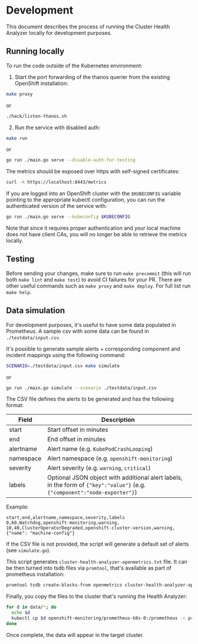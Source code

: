# Development

This document describes the process of running the Cluster Health Analyzer locally for development purposes.

## Running locally

To run the code outside of the Kubernetes environment:

1. Start the port forwarding of the thanos querier from the existing OpenShift installation:

``` sh
make proxy
```
or
``` sh
./hack/listen-thanos.sh
```

2. Run the service with disabled auth:

``` sh
make run
```
or
``` sh
go run ./main.go serve --disable-auth-for-testing
```

The metrics should be exposed over https with self-signed certificates:

``` sh
curl -k https://localhost:8443/metrics
```

If you are logged into an OpenShift cluster with the `$KUBECONFIG` variable pointing
to the appropriate kubectl configuration, you can run the authenticated version
of the service with:

``` sh
go run ./main.go serve --kubeconfig $KUBECONFIG
```

Note that since it requires proper authentication and your local machine 
does not have client CAs, you will no longer be able to retrieve the metrics locally.

## Testing

Before sending your changes, make sure to run `make precommit` (this will run both `make lint` and `make test`)
to avoid CI failures for your PR. There are other useful commands such as `make proxy` and `make deploy`. For
full list run `make help`.

## Data simulation

For development purposes, it's useful to have some data populated in Prometheus.
A sample csv with some data can be found in `./testdata/input.csv`.

It's possible to generate sample alerts + corresponding component and incident
mappings using the following command:

``` sh
SCENARIO=./testdata/input.csv make simulate
```
or
``` sh
go run ./main.go simulate --scenario ./testdata/input.csv
```

The CSV file defines the alerts to be generated and has the following format:

| Field      | Description |
|------------|-------------|
| start      | Start offset in minutes |
| end        | End offset in minutes |
| alertname  | Alert name (e.g. `KubePodCrashLooping`) |
| namespace  | Alert namespace (e.g. `openshift-monitoring`) |
| severity   | Alert severity (e.g. `warning`, `critical`) |
| labels     | Optional JSON object with additional alert labels, in the form of `{"key":"value"}` (e.g. `{"component":"node-exporter"}`) |

Example:

```
start,end,alertname,namespace,severity,labels
0,60,Watchdog,openshift-monitoring,warning,
10,40,ClusterOperatorDegraded,openshift-cluster-version,warning,{"name": "machine-config"}
```

If the CSV file is not provided, the script will generate a default set of alerts (see `simulate.go`).

This script generates `cluster-health-analyzer-openmetrics.txt` file. It can be
then turned into tsdb files via `promtool`, that's available as part of prometheus
installation:

``` sh
promtool tsdb create-blocks-from openmetrics cluster-health-analyzer-openmetrics.txt
```

Finally, you copy the files to the cluster that's running the Health Analyzer:

``` sh
for d in data/*; do
  echo $d
  kubectl cp $d openshift-monitoring/prometheus-k8s-0:/prometheus -c prometheus
done
```

Once complete, the data will appear in the target cluster.
